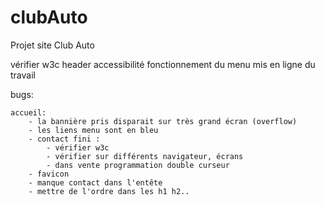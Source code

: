 # clubAuto
Projet site Club Auto

vérifier w3c header
accessibilité
fonctionnement du menu
mis en ligne du travail

bugs:

    accueil:
        - la bannière pris disparait sur très grand écran (overflow)
        - les liens menu sont en bleu
        - contact fini :
            - vérifier w3c
            - vérifier sur différents navigateur, écrans
            - dans vente programmation double curseur
        - favicon
        - manque contact dans l'entête
        - mettre de l'ordre dans les h1 h2..
